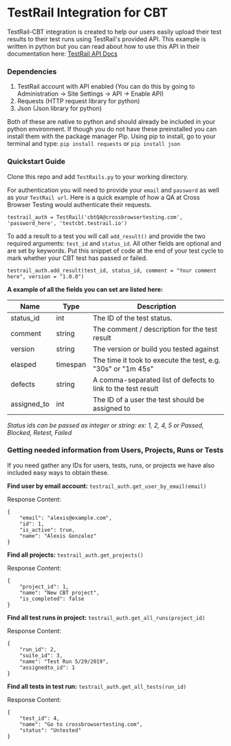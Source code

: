 # TestRail Integration for CBT
TestRail-CBT integration is created to help our users easily upload their test results to their test runs using TestRail's provided API. This example is written in python but you can read about how to use this API in their documentation here: [TestRail API Docs](http://docs.gurock.com/testrail-api2/start)

### Dependencies
1. TestRail account with API enabled (You  can do this by going to Administration -> Site Settings -> API -> Enable API)
2. Requests (HTTP request library for python)
3. Json (Json library for python)


Both of these are native to python and should already be included in your python environment. If though you do not have these preinstalled you can install them with the package manager Pip.
Using pip to install, go to your terminal and type: `pip install requests` or `pip install json`

### Quickstart Guide
Clone this repo and add `TestRails.py` to your working directory.

For authentication you will need to provide your `email` and `password` as well as your `TestRail url`. Here is a quick example of how a QA at Cross Browser Testing would authenticate their requests.
```
testrail_auth = TestRail('cbtQA@crossbrowsertesting.com', 'password_here', 'testcbt.testrail.io')
```

To add a result to a test you will call `add_result()` and provide the two required arguments: `test_id` and `status_id`. All other fields are optional and are set by keywords. Put this snippet of code at the end of your test cycle to mark whether your CBT test has passed or failed.
```
testrail_auth.add_result(test_id, status_id, comment = "Your comment here", version = "1.0.0")
```

**A example of all the fields you can set are listed here:**

| Name | Type | Description |
| ----------- | ----- | ---- |
| status_id	 | int | The ID of the test status. |
| comment | string | The comment / description for the test result |
| version | string | The version or build you tested against |
| elasped | timespan | 	The time it took to execute the test, e.g. "30s" or "1m 45s" |
| defects | string | A comma-separated list of defects to link to the test result |
| assigned_to | int | The ID of a user the test should be assigned to |

*Status ids can be passed as integer or string: ex: 1, 2, 4, 5 or Passed, Blocked, Retest, Failed*

### Getting needed information from Users, Projects, Runs or Tests
If you need gather any IDs for users, tests, runs, or projects we have also included easy ways to obtain these.

**Find user by email account:** `testrail_auth.get_user_by_email(email)`

Response Content:
```
{
	"email": "alexis@example.com",
	"id": 1,
	"is_active": true,
	"name": "Alexis Gonzalez"
}
```
**Find all projects:** `testrail_auth.get_projects()`

Response Content:
```
{
    "project_id": 1,
    "name": "New CBT project",
    "is_completed": false
}
```
**Find all test runs in project:** `testrail_auth.get_all_runs(project_id)`

Response Content:
```
{
    "run_id": 2,
    "suite_id": 3,
    "name": "Test Run 5/29/2019",
    "assignedto_id": 1
}
```
**Find all tests in test run:** `testrail_auth.get_all_tests(run_id)`

Response Content:
```
{
    "test_id": 4,
    "name": "Go to crossbrowsertesting.com",
    "status": "Untested"
}
```
